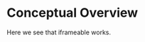 <!--
{
"name" : "angular-test",
"version" : "0.1",
"title" : "Angular Concepts",
"description" : "Dive into AngularJS",
"tags" : "angularjs, javascript",
"freshnessDate" : 2015-06-01,
"license" : "CC BY 3.0"
}
-->


<!-- @section -->

# Conceptual Overview

<!-- @link, "url" : "https://nodejs.org", "text": "Put to practice NodeJS", "faviconUrl" : "http://code-maven.com/img/node.png", "title": "Node with Wiki", "description": "Best description ever, take this to heart and remember it for ages to come." -->
<!-- @link, "url" : "https://nodejs.org", "text": "Install NodeJS" -->


Here we see that iframeable works.

<!-- @link, "url" : "https://nodejs.org", "text": "Install NodeJS", "iframeable" : true -->
